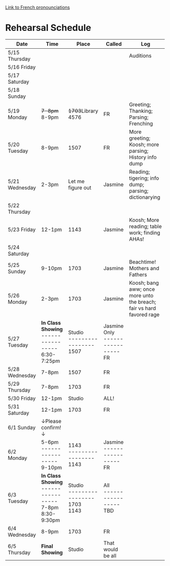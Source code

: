 [Link to French pronounciations](https://github.com/andrewzhang0708/152C-Henry-V/blob/main/French.md)

# Rehearsal Schedule
| Date           | Time   | Place  | Called  | Log       |
|----------------|--------|--------|---------|-----------|
| 5/15 Thursday  |        |        |         | Auditions |
| 5/16 Friday    |        |        |         |           |
| 5/17 Saturday  |        |        |         |           |
| 5/18 Sunday    |        |        |         |           |
| 5/19 Monday    |~~7-8pm~~ 8-9pm |~~1703~~Library 4576|   FR    | Greeting; Thanking; Parsing; Frenching |
| 5/20 Tuesday   | 8-9pm  |  1507  |   FR    |  More greeting; Koosh; more parsing; History info dump |
| 5/21 Wednesday | 2-3pm  |  Let me figure out  |  Jasmine  | Reading; tigering; info dump; parsing; dictionarying |
| 5/22 Thursday  |        |        |         |           |
| 5/23 Friday    | 12-1pm |  1143  | Jasmine | Koosh; More reading; table work; finding AHAs! |
| 5/24 Saturday  |        |        |         |           |
| 5/25 Sunday    | 9-10pm | 1703 | Jasmine | Beachtime! Mothers and Fathers |
| 5/26 Monday    | 2-3pm  |  1703  | Jasmine | Koosh; bang aww; once more unto the breach; fair vs hard favored rage |
| 5/27 Tuesday   | **In Class Showing**  <br>-----------------<br> 6:30-7:25pm  | Studio  <br>-----------------<br> 1507  |  Jasmine Only  <br>-----------------<br> FR   |           |
| 5/28 Wednesday | 7-8pm  |  1507  |   FR    |           |
| 5/29 Thursday  | 7-8pm <br> |  1703  |   FR   |           |
| 5/30 Friday    | 12-1pm | Studio |   ALL!  |           |
| 5/31 Saturday  | 12-1pm |  1703  |   FR    |           |
| 6/1 Sunday     | &#8595;Please confirm!&#8595; |        |         |           |
| 6/2 Monday     |  5-6pm <br>-----------------<br> 9-10pm |  1143 <br>-----------------<br> 1143 |    Jasmine <br>-----------------<br> FR    |           |
| 6/3 Tuesday    |  **In Class Showing**  <br>-----------------<br> 7-8pm <br> 8:30-9:30pm |  Studio  <br>-----------------<br> 1703  <br> 1143  |  All  <br>-----------------<br> TBD    |           |
| 6/4 Wednesday  | 8-9pm    |    1703    |  FR  |           |
| 6/5 Thursday   |  **Final Showing**  |    Studio    |     That would be all    |           |
